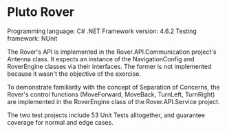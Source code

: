 # Pluto Rover

Programming language: C#
.NET Framework version: 4.6.2
Testing framework: NUnit

The Rover's API is implemented in the Rover.API.Communication project's Antenna class. It expects an instance of the NavigationConfig and RoverEngine classes via their interfaces. The former is not implemented because it wasn't the objective of the exercise.

To demonstrate familiarity with the concept of Separation of Concerns, the Rover's control functions (MoveForward, MoveBack, TurnLeft, TurnRight) are implemented in the RoverEngine class of the Rover.API.Service project.

The two test projects include 53 Unit Tests alltogether, and guarantee coverage for normal and edge cases.

